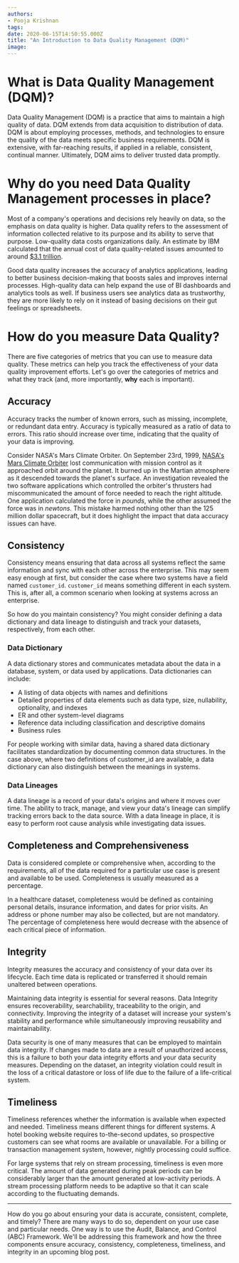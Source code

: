 ```yaml
---
authors:
- Pooja Krishnan
tags:
date: 2020-06-15T14:50:55.000Z
title: "An Introduction to Data Quality Management (DQM)"
image:
---
```


# What is Data Quality Management (DQM)?
Data Quality Management (DQM) is a practice that aims to maintain a high quality of data. DQM extends from data acquisition to distribution of data. DQM is about employing processes, methods, and technologies to ensure the quality of the data meets specific business requirements. DQM is extensive, with far-reaching results, if applied in a reliable, consistent, continual manner. Ultimately, DQM aims to deliver trusted data promptly.

# Why do you need Data Quality Management processes in place?
Most of a company's operations and decisions rely heavily on data, so the emphasis on data quality is higher. Data quality refers to the assessment of information collected relative to its purpose and its ability to serve that purpose. Low-quality data costs organizations daily. An estimate by IBM calculated that the annual cost of data quality-related issues amounted to around [$3.1 trillion](https://www.ibmbigdatahub.com/infographic/four-vs-big-data).

Good data quality increases the accuracy of analytics applications, leading to better business decision-making that boosts sales and improves internal processes. High-quality data can help expand the use of BI dashboards and analytics tools as well. If business users see analytics data as trustworthy, they are more likely to rely on it instead of basing decisions on their gut feelings or spreadsheets.

# How do you measure Data Quality?
There are five categories of metrics that you can use to measure data quality. These metrics can help you track the effectiveness of your data quality improvement efforts. Let's go over the categories of metrics and what they track (and, more importantly, **why** each is important).

## Accuracy
Accuracy tracks the number of known errors, such as missing, incomplete, or redundant data entry. Accuracy is typically measured as a ratio of data to errors. This ratio should increase over time, indicating that the quality of your data is improving.

Consider NASA's Mars Climate Orbiter. On September 23rd, 1999, [NASA's Mars Climate Orbiter](https://www.wired.com/2010/11/1110mars-climate-observer-report/) lost communication with mission control as it approached orbit around the planet. It burned up in the Martian atmosphere as it descended towards the planet's surface. An investigation revealed the two software applications which controlled the orbiter's thrusters had miscommunicated the amount of force needed to reach the right altitude. One application calculated the force in *pounds*, while the other assumed the force was in *newtons*. This mistake harmed nothing other than the 125 million dollar spacecraft, but it does highlight the impact that data accuracy issues can have.

## Consistency
Consistency means ensuring that data across all systems reflect the same information and sync with each other across the enterprise. This may seem easy enough at first, but consider the case where two systems have a field named `customer_id`. `customer_id` means something different in each system. This is, after all, a common scenario when looking at systems across an enterprise.

So how do you maintain consistency? You might consider defining a data dictionary and data lineage to distinguish and track your datasets, respectively, from each other.

### Data Dictionary
A data dictionary stores and communicates metadata about the data in a database, system, or data used by applications. Data dictionaries can include:
* A listing of data objects with names and definitions
* Detailed properties of data elements such as data type, size, nullability, optionality, and indexes
* ER and other system-level diagrams
* Reference data including classification and descriptive domains
* Business rules

For people working with similar data, having a shared data dictionary facilitates standardization by documenting common data structures. In the case above, where two definitions of customer_id are available, a data dictionary can also distinguish between the meanings in systems.  

### Data Lineages
A data lineage is a record of your data's origins and where it moves over time. The ability to track, manage, and view your data's lineage can simplify tracking errors back to the data source. With a data lineage in place, it is easy to perform root cause analysis while investigating data issues.

## Completeness and Comprehensiveness
Data is considered complete or comprehensive when, according to the requirements, all of the data required for a particular use case is present and available to be used. Completeness is usually measured as a percentage.

In a healthcare dataset, completeness would be defined as containing personal details, insurance information, and dates for prior visits. An address or phone number may also be collected, but are not mandatory. The percentage of completeness here would decrease with the absence of each critical piece of information.

## Integrity
Integrity measures the accuracy and consistency of your data over its lifecycle.  Each time data is replicated or transferred it should remain unaltered between operations.

Maintaining data integrity is essential for several reasons. Data Integrity ensures recoverability, searchability, traceability to the origin, and connectivity. Improving the integrity of a dataset will increase your system's stability and performance while simultaneously improving reusability and maintainability.

Data security is one of many measures that can be employed to maintain data integrity.  If changes made to data are a result of unauthorized access, this is a failure to both your data integrity efforts and your data security measures. Depending on the dataset, an integrity violation could result in the loss of a critical datastore or loss of life due to the failure of a life-critical system.

## Timeliness
Timeliness references whether the information is available when expected and needed. Timeliness means different things for different systems. A hotel booking website requires to-the-second updates, so prospective customers can see what rooms are available or unavailable. For a billing or transaction management system, however, nightly processing could suffice.

For large systems that rely on stream processing, timeliness is even more critical. The amount of data generated during peak periods can be considerably larger than the amount generated at low-activity periods. A stream processing platform needs to be adaptive so that it can scale according to the fluctuating demands.

---

How do you go about ensuring your data is accurate, consistent, complete, and timely? There are many ways to do so, dependent on your use case and particular needs. One way is to use the Audit, Balance, and Control (ABC) Framework. We'll be addressing this framework and how the three components ensure accuracy, consistency, completeness, timeliness, and integrity in an upcoming blog post.
